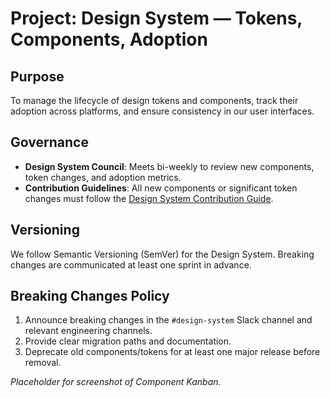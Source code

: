 # Project: Design System — Tokens, Components, Adoption

## Purpose

To manage the lifecycle of design tokens and components, track their adoption across platforms, and ensure consistency in our user interfaces.

## Governance

*   **Design System Council**: Meets bi-weekly to review new components, token changes, and adoption metrics.
*   **Contribution Guidelines**: All new components or significant token changes must follow the [Design System Contribution Guide](link-to-guide).

## Versioning

We follow Semantic Versioning (SemVer) for the Design System. Breaking changes are communicated at least one sprint in advance.

## Breaking Changes Policy

1.  Announce breaking changes in the `#design-system` Slack channel and relevant engineering channels.
2.  Provide clear migration paths and documentation.
3.  Deprecate old components/tokens for at least one major release before removal.

*Placeholder for screenshot of Component Kanban.*
